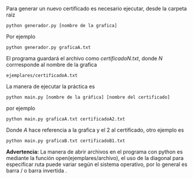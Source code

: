 Para generar un nuevo certificado es necesario ejecutar, desde la carpeta raiz

`python generador.py [nombre de la grafica]`

Por ejemplo

`python generador.py graficaA.txt`

El programa guardará el archivo como _certificadoN.txt_, donde _N_ corrresponde al nombre de la grafica

`ejemplares/certificadoA.txt`

La manera de ejecutar la práctica es 

`python main.py [nombre de la gráfica] [nombre del certificado]`

por ejemplo 

`python main.py graficaA.txt certificadoA2.txt`

Donde *A* hace referencia a la grafica y el 2 al certificado, otro ejemplo es

`python main.py graficaB.txt certificadoB1.txt`

**Advertencia:** La manera de abrir archivos en el programa con python es mediante la función open(ejemplares/archivo), el uso de la diagonal para especificar ruta puede variar según el sistema operativo, por lo general es barra / o barra invertida \.

